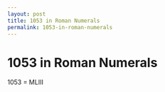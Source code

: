 ```yaml
---
layout: post
title: 1053 in Roman Numerals
permalink: 1053-in-roman-numerals
---
```


# 1053 in Roman Numerals

1053 = MLIII
